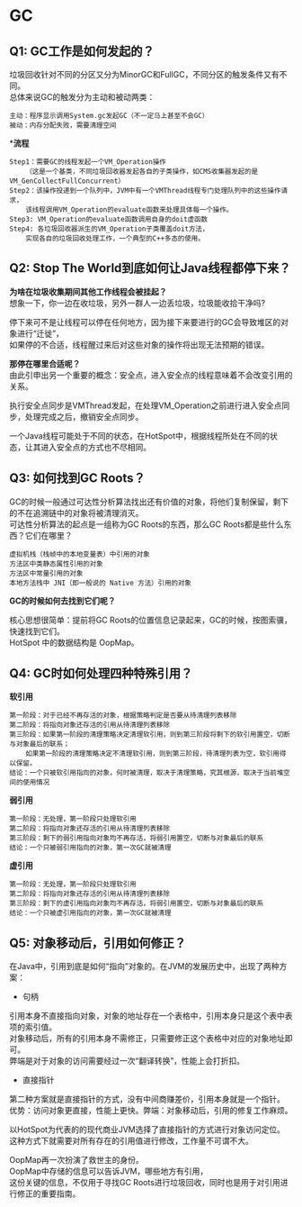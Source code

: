 # GC

## Q1: GC工作是如何发起的？

垃圾回收针对不同的分区又分为MinorGC和FullGC，不同分区的触发条件又有不同。  
总体来说GC的触发分为主动和被动两类：  

```
主动：程序显示调用System.gc发起GC（不一定马上甚至不会GC）
被动：内存分配失败，需要清理空间
```

***流程**  

```
Step1：需要GC的线程发起一个VM_Operation操作
    （这是一个基类，不同垃圾回收器发起各自的子类操作，如CMS收集器发起的是VM_GenCollectFullConcurrent）
Step2：该操作投递到一个队列中，JVM中有一个VMThread线程专门处理队列中的这些操作请求，
    该线程调用VM_Operation的evaluate函数来处理具体每一个操作。
Step3: VM_Operation的evaluate函数调用自身的doit虚函数
Step4: 各垃圾回收器派生的VM_Operation子类覆盖doit方法，
    实现各自的垃圾回收处理工作，一个典型的C++多态的使用。
```

## Q2: Stop The World到底如何让Java线程都停下来？

**为啥在垃圾收集期间其他工作线程会被挂起？**  
想象一下，你一边在收垃圾，另外一群人一边丢垃圾，垃圾能收拾干净吗?

停下来可不是让线程可以停在任何地方，因为接下来要进行的GC会导致堆区的对象进行“迁徙”，  
如果停的不合适，线程醒过来后对这些对象的操作将出现无法预期的错误。  

**那停在哪里合适呢？**  
由此引申出另一个重要的概念：安全点，进入安全点的线程意味着不会改变引用的关系。  

执行安全点同步是VMThread发起，在处理VM_Operation之前进行进入安全点同步，处理完成之后，撤销安全点同步。  

一个Java线程可能处于不同的状态，在HotSpot中，根据线程所处在不同的状态，让其进入安全点的方式也不尽相同。  

## Q3: 如何找到GC Roots？

GC的时候一般通过可达性分析算法找出还有价值的对象，将他们复制保留，剩下的不在追溯链中的对象将被清理消灭。  
可达性分析算法的起点是一组称为GC Roots的东西，那么GC Roots都是些什么东西？它们在哪里？  

```
虚拟机栈（栈帧中的本地变量表）中引用的对象
方法区中类静态属性引用的对象
方法区中常量引用的对象
本地方法栈中 JNI（即一般说的 Native 方法）引用的对象
```  

**GC的时候如何去找到它们呢？**  

核心思想很简单：提前将GC Roots的位置信息记录起来，GC的时候，按图索骥，快速找到它们。  
HotSpot 中的数据结构是 OopMap。  

## Q4: GC时如何处理四种特殊引用？  

**软引用**  

```
第一阶段：对于已经不再存活的对象，根据策略判定是否要从待清理列表移除
第二阶段：将指向对象还存活的引用从待清理列表移除
第三阶段：如果第一阶段的清理策略决定清理软引用，则到第三阶段将剩下的软引用置空，切断与对象最后的联系；  
    如果第一阶段的清理策略决定不清理软引用，则到第三阶段，待清理列表为空，软引用得以保留。
结论：一个只被软引用指向的对象，何时被清理，取决于清理策略，究其根源，取决于当前堆空间的使用情况
```

**弱引用**  

```text
第一阶段：无处理，第一阶段只处理软引用
第二阶段：将指向对象还存活的引用从待清理列表移除
第三阶段：剩下的弱引用指向对象均不再存活，将弱引用置空，切断与对象最后的联系
结论：一个只被弱引用指向的对象，第一次GC就被清理
```

**虚引用**  

```
第一阶段：无处理，第一阶段只处理软引用
第二阶段：将指向对象还存活的引用从待清理列表移除
第三阶段：剩下的虚引用指向对象均不再存活，将弱引用置空，切断与对象最后的联系
结论：一个只被虚引用指向的对象，第一次GC就被清理
```

## Q5: 对象移动后，引用如何修正？

在Java中，引用到底是如何“指向”对象的。在JVM的发展历史中，出现了两种方案：

* 句柄  

引用本身不直接指向对象，对象的地址存在一个表格中，引用本身只是这个表中表项的索引值。  
对象移动后，所有的引用本身不需修正，只需要修正这个表格中对应的对象地址即可。  
弊端是对于对象的访问需要经过一次“翻译转换”，性能上会打折扣。  

* 直接指针   

第二种方案就是直接指针的方式，没有中间商赚差价，引用本身就是一个指针。  
优势：访问对象更直接，性能上更快。弊端：对象移动后，引用的修复工作麻烦。  

以HotSpot为代表的的现代商业JVM选择了直接指针的方式进行对象访问定位。  
这种方式下就需要对所有存在的引用值进行修改，工作量不可谓不大。  

OopMap再一次扮演了救世主的身份。  
OopMap中存储的信息可以告诉JVM，哪些地方有引用，  
这份关键的信息，不仅用于寻找GC Roots进行垃圾回收，同时也是用于对引用进行修正的重要指南。